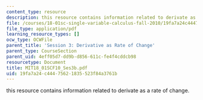 ```yaml
---
content_type: resource
description: this resource contains information related to derivate as a rate of change.
file: /courses/18-01sc-single-variable-calculus-fall-2010/19fa7a24c44475621835523f84a3761b_MIT18_01SCF10_Ses3b.pdf
file_type: application/pdf
learning_resource_types: []
ocw_type: OCWFile
parent_title: 'Session 3: Derivative as Rate of Change'
parent_type: CourseSection
parent_uid: 4eff05d7-dd9b-d856-611c-fe4f4cddcb98
resourcetype: Document
title: MIT18_01SCF10_Ses3b.pdf
uid: 19fa7a24-c444-7562-1835-523f84a3761b
---
```

this resource contains information related to derivate as a rate of change.

